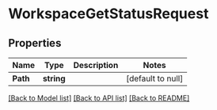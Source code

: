 # WorkspaceGetStatusRequest

## Properties
Name | Type | Description | Notes
------------ | ------------- | ------------- | -------------
**Path** | **string** |  | [default to null]

[[Back to Model list]](../README.md#documentation-for-models) [[Back to API list]](../README.md#documentation-for-api-endpoints) [[Back to README]](../README.md)


